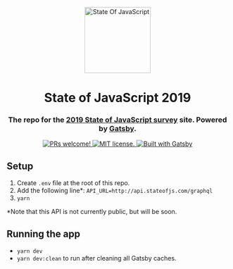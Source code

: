 <p align="center">
  <a href="2019.stateofjs.com">
    <img alt="State Of JavaScript" src="https://cdn.jsdelivr.net/gh/StateOfJS/StateOfJS-2019/static/images/stateofjs-logo.png" width="150" />
  </a>
</p>

<h1 align="center">
  State of JavaScript 2019
</h1>  

<h3 align="center">
  The repo for the <a href="https://2019.stateofjs.com">2019 State of JavaScript survey</a> site. Powered by <a href="https://gatsbyjs.com">Gatsby</a>.
</h3>  

<p align="center">
  <a href="">
    <img src="https://img.shields.io/badge/PRs-welcome-brightgreen" alt="PRs welcome!" />
  </a>
  <a href="">  
    <img src="https://img.shields.io/badge/License-MIT-orange" alt="MIT license." />
  </a>
  <a href="">  
    <img src="https://img.shields.io/badge/Built%20with-Gatsby-blueviolet" alt="Built with Gatsby" />
  </a>
</p>  
  
  

## Setup

1. Create `.env` file at the root of this repo.
2. Add the following line*: `API_URL=http://api.stateofjs.com/graphql`
3. `yarn`

*Note that this API is not currently public, but will be soon. 

## Running the app

- `yarn dev`
- `yarn dev:clean` to run after cleaning all Gatsby caches. 
